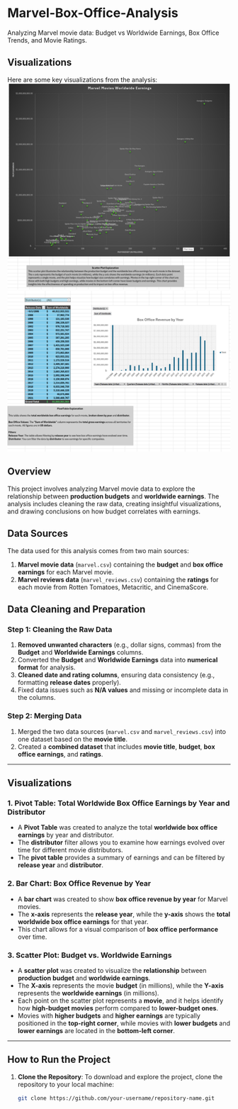 # Marvel-Box-Office-Analysis
Analyzing Marvel movie data: Budget vs Worldwide Earnings, Box Office Trends, and Movie Ratings.

## Visualizations
Here are some key visualizations from the analysis:
![Image Description](https://github.com/ChrisRod24/Marvel-Box-Office-Analysis/blob/main/Budget_Earnings_Scatterplot.png?raw=true)
![Image Description](https://github.com/ChrisRod24/Marvel-Box-Office-Analysis/blob/main/Boxoffice_Revenue_Pivot%20&%20Bargraph.png?raw=true)

## Overview
This project involves analyzing Marvel movie data to explore the relationship between **production budgets** and **worldwide earnings**. The analysis includes cleaning the raw data, creating insightful visualizations, and drawing conclusions on how budget correlates with earnings.

## Data Sources
The data used for this analysis comes from two main sources:
1. **Marvel movie data** (`marvel.csv`) containing the **budget** and **box office earnings** for each Marvel movie.
2. **Marvel reviews data** (`marvel_reviews.csv`) containing the **ratings** for each movie from Rotten Tomatoes, Metacritic, and CinemaScore.

## Data Cleaning and Preparation
### Step 1: Cleaning the Raw Data
1. **Removed unwanted characters** (e.g., dollar signs, commas) from the **Budget** and **Worldwide Earnings** columns.
2. Converted the **Budget** and **Worldwide Earnings** data into **numerical format** for analysis.
3. **Cleaned date and rating columns**, ensuring data consistency (e.g., formatting **release dates** properly).
4. Fixed data issues such as **N/A values** and missing or incomplete data in the columns.

### Step 2: Merging Data
1. Merged the two data sources (`marvel.csv` and `marvel_reviews.csv`) into one dataset based on the **movie title**.
2. Created a **combined dataset** that includes **movie title**, **budget**, **box office earnings**, and **ratings**.

---

## Visualizations

### 1. **Pivot Table: Total Worldwide Box Office Earnings by Year and Distributor**
- A **Pivot Table** was created to analyze the total **worldwide box office earnings** by year and distributor.
- The **distributor** filter allows you to examine how earnings evolved over time for different movie distributors.
- The **pivot table** provides a summary of earnings and can be filtered by **release year** and **distributor**.

### 2. **Bar Chart: Box Office Revenue by Year**
- A **bar chart** was created to show **box office revenue by year** for Marvel movies.
- The **x-axis** represents the **release year**, while the **y-axis** shows the **total worldwide box office earnings** for that year.
- This chart allows for a visual comparison of **box office performance** over time.

### 3. **Scatter Plot: Budget vs. Worldwide Earnings**
- A **scatter plot** was created to visualize the **relationship** between **production budget** and **worldwide earnings**.
- The **X-axis** represents the movie **budget** (in millions), while the **Y-axis** represents the **worldwide earnings** (in millions).
- Each point on the scatter plot represents a **movie**, and it helps identify how **high-budget movies** perform compared to **lower-budget ones**.
- Movies with **higher budgets** and **higher earnings** are typically positioned in the **top-right corner**, while movies with **lower budgets** and **lower earnings** are located in the **bottom-left corner**.

---

## How to Run the Project
1. **Clone the Repository**:
   To download and explore the project, clone the repository to your local machine:
   ```bash
   git clone https://github.com/your-username/repository-name.git
